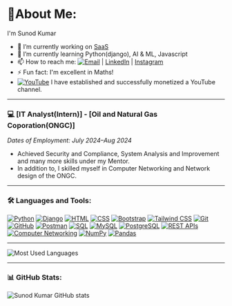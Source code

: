 # 🌠About Me:

I'm Sunod Kumar

- 🔭 I’m currently working on [SaaS](https://github.com/sundmongia/saas)
- 🌱 I’m currently learning Python(django), AI & ML, Javascript
- 📫 How to reach me: [![Email](https://img.shields.io/badge/Gmail-FF0000?logo=gmail&logoColor=dark)](mailto:sunodmongia2003@gmail.com) | [LinkedIn](https://www.linkedin.com/in/sunod-kumar) | [Instagram](https://www.instagram.com/sunodmongia)
- ⚡ Fun fact: I'm excellent in Maths!
- [![YouTube](https://img.shields.io/badge/YouTube-FF0000?logo=youtube&logoColor=white)](https://www.youtube.com/@ManjuMongia) I have established and successfully monetized a YouTube channel.


---
### 💻 [IT Analyst(Intern)] - [Oil and Natural Gas Coporation(ONGC)]
*Dates of Employment: July 2024–Aug 2024*

- Achieved Security and Compliance, System Analysis and Improvement and many more skills under my Mentor.
- In addition to, I skilled myself in Computer Networking and Network design of the ONGC.
  
---

### 🛠️ Languages and Tools:
[![Python](https://img.shields.io/badge/-Python-333?logo=python)](https://www.python.org/)
[![Django](https://img.shields.io/badge/-Django-333?logo=django)](https://www.djangoproject.com/)
[![HTML](https://img.shields.io/badge/-HTML-333?logo=html5)](https://developer.mozilla.org/en-US/docs/Web/HTML)
[![CSS](https://img.shields.io/badge/-CSS-333?logo=css3)](https://developer.mozilla.org/en-US/docs/Web/CSS)
[![Bootstrap](https://img.shields.io/badge/-Bootstrap-333?logo=bootstrap)](https://getbootstrap.com/)
[![Tailwind CSS](https://img.shields.io/badge/-Tailwind_CSS-333?logo=tailwind-css)](https://tailwindcss.com/)
[![Git](https://img.shields.io/badge/-Git-333?logo=git)](https://git-scm.com/)
[![GitHub](https://img.shields.io/badge/-GitHub-333?logo=github)](https://github.com/)
[![Postman](https://img.shields.io/badge/-Postman-333?logo=postman)](https://www.postman.com/)
[![SQL](https://img.shields.io/badge/-SQL-333?logo=sqlite)](https://www.sqlite.org/)
[![MySQL](https://img.shields.io/badge/-MySQL-333?logo=mysql)](https://www.mysql.com/)
[![PostgreSQL](https://img.shields.io/badge/-PostgreSQL-333?logo=postgresql)](https://www.postgresql.org/)
[![REST APIs](https://img.shields.io/badge/-REST_APIs-333?logo=api)](https://en.wikipedia.org/wiki/Representational_state_transfer)
[![Computer Networking](https://img.shields.io/badge/-Networking-333?logo=cisco)](https://en.wikipedia.org/wiki/Computer_network)
[![NumPy](https://img.shields.io/badge/-NumPy-333?logo=numpy)](https://numpy.org/)
[![Pandas](https://img.shields.io/badge/-Pandas-333?logo=pandas)](https://pandas.pydata.org/)

---

![Most Used Languages](https://github-readme-stats.vercel.app/api/top-langs/?username=sunodmongia&layout=compact&theme=dark)

---
### 📊 GitHub Stats:
![Sunod Kumar GitHub stats](https://github-readme-stats.vercel.app/api?username=sunodmongia&show_icons=true&theme=radical)
